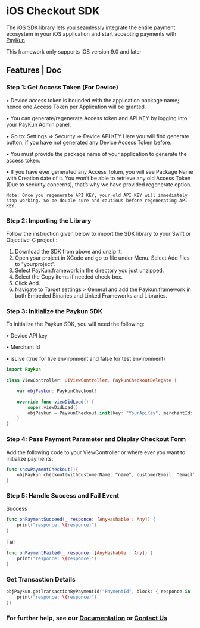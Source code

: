 # iOS Checkout SDK

The iOS SDK library lets you seamlessly integrate the entire payment ecosystem in your iOS application and start accepting payments with [PayKun](https://paykun.com)

This framework only supports iOS version 9.0 and later

## Features | Doc

### Step 1: Get Access Token (For Device)

•    Device access token is bounded with the application package name; hence one Access Token per Application will be granted. 

•    You can generate/regenerate Access token and API KEY by logging into your PayKun Admin panel.

•    Go to: Settings => Security => Device API KEY Here you will find generate button, if you have not generated any Device Access Token before.

•    You must provide the package name of your application to generate the access token.

•    If you have ever generated any Access Token, you will see Package Name with Creation date of it. You won’t be able to retrieve any old Access Token (Due to security concerns), that’s why we have provided regenerate option.

```
Note: Once you regenerate API KEY, your old API KEY will immediately stop working. So be double sure and cautious before regenerating API KEY.
```

### Step 2: Importing the Library

Follow the instruction given below to import the SDK library to your Swift or Objective-C project :

1.    Download the SDK from above and unzip it.
2.    Open your project in XCode and go to file under Menu. Select Add files to "yourproject".
3.    Select PayKun.framework in the directory you just unzipped.
4.    Select the Copy items if needed check-box.
5.    Click Add.
6.    Navigate to Target settings > General and add the Paykun.framework in both Embeded Binaries and Linked Frameworks and Libraries.

### Step 3: Initialize the Paykun SDK

To initialize the Paykun SDK, you will need the following:

•    Device API key 

•    Merchant Id

•    isLive (true for live environment and false for test environment)

```swift
import Paykun

class ViewController: UIViewController, PaykunCheckoutDelegate {

    var objPaykun: PaykunCheckout!

    override func viewDidLoad() {
        super.viewDidLoad()
        objPaykun = PaykunCheckout.init(key: "YourApiKey", merchantId: "YourMerchantId", isLive: true, andDelegate: self)
    }
}
```

### Step 4: Pass Payment Parameter and Display Checkout Form

Add the following code to your ViewController or where ever you want to initialize payments:

```swift
func showPaymentCheckout(){
    objPaykun.checkout(withCustomerName: “name”, customerEmail: “email”, customerMobile: “mobile”, productName: “product”, orderNo: “order”, amount: “amount”, viewController: self);
}
```

### Step 5: Handle Success and Fail Event

Success
```swift
func onPaymentSucceed(_ responce: [AnyHashable : Any]) {
    print("responce: \(responce)")
}
```

Fail
```swift
func onPaymentFailed(_ responce: [AnyHashable : Any]) {
    print("responce: \(responce)")
}
```

### Get Transaction Details

```swift
objPaykun.getTransactionByPaymentId("PaymentId", block: { responce in
    print("responce: \(responce)")
})
```


### For further help, see our [Documentation](https://paykun.com/docs) or [Contact Us](https://paykun.com/contact)

